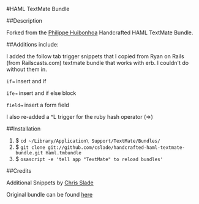 #HAML TextMate Bundle

##Description

Forked from the [Philippe Huibonhoa](http://github.com/phuibonhoa) Handcrafted HAML TextMate Bundle.  

##Additions include:

I added the follow tab trigger snippets that I copied from Ryan on Rails (from Railscasts.com) textmate bundle that works with erb.  I couldn't do without them in.

<code>if⇥</code> insert and if

<code>ife⇥</code> insert and if else block

<code>field⇥</code> insert a form field

I also re-added a ^L trigger for the ruby hash operator (=>)

##Installation

1. $ `cd ~/Library/Application\ Support/TextMate/Bundles/`
2. $ `git clone git://github.com/cslade/handcrafted-haml-textmate-bundle.git Haml.tmbundle`
3. $ `osascript -e 'tell app "TextMate" to reload bundles'`


##Credits

Additional Snippets by [Chris Slade](http://github.com/crslade)

Original bundle can be found [here](http://github.com/phuibonhoa/handcrafted-haml-textmate-bundle)
